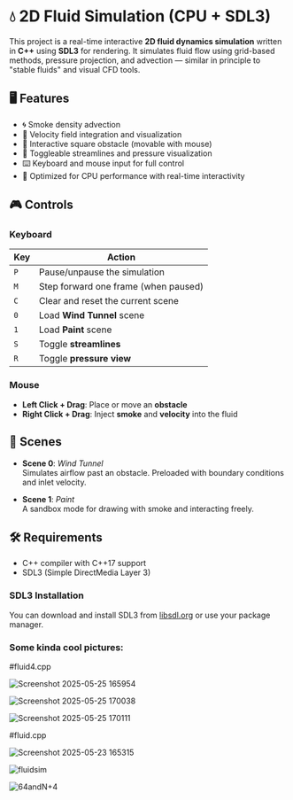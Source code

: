 # 💧 2D Fluid Simulation (CPU + SDL3)

This project is a real-time interactive **2D fluid dynamics simulation** written in **C++** using **SDL3** for rendering. It simulates fluid flow using grid-based methods, pressure projection, and advection — similar in principle to "stable fluids" and visual CFD tools.

## 🖥 Features

- 🌀 Smoke density advection
- 🌊 Velocity field integration and visualization
- 🧱 Interactive square obstacle (movable with mouse)
- 🧭 Toggleable streamlines and pressure visualization
- ⌨️ Keyboard and mouse input for full control
- 🔧 Optimized for CPU performance with real-time interactivity

## 🎮 Controls

### Keyboard
| Key       | Action                          |
|----------|----------------------------------|
| `P`      | Pause/unpause the simulation     |
| `M`      | Step forward one frame (when paused) |
| `C`      | Clear and reset the current scene |
| `0`      | Load **Wind Tunnel** scene       |
| `1`      | Load **Paint** scene             |
| `S`      | Toggle **streamlines**           |
| `R`      | Toggle **pressure view**         |

### Mouse
- **Left Click + Drag**: Place or move an **obstacle**
- **Right Click + Drag**: Inject **smoke** and **velocity** into the fluid

## 🧪 Scenes

- **Scene 0**: *Wind Tunnel*  
  Simulates airflow past an obstacle. Preloaded with boundary conditions and inlet velocity.

- **Scene 1**: *Paint*  
  A sandbox mode for drawing with smoke and interacting freely.

## 🛠 Requirements

- C++ compiler with C++17 support
- SDL3 (Simple DirectMedia Layer 3)

### SDL3 Installation
You can download and install SDL3 from [libsdl.org](https://www.libsdl.org/index.php) or use your package manager.

### Some kinda cool pictures:

   #fluid4.cpp

![Screenshot 2025-05-25 165954](https://github.com/user-attachments/assets/e61c0c17-e748-4dad-899d-114ff99c9078)


![Screenshot 2025-05-25 170038](https://github.com/user-attachments/assets/9e7b602f-63a9-4b4c-b1e8-4a894d2df754)


![Screenshot 2025-05-25 170111](https://github.com/user-attachments/assets/eb03a2d7-0845-4e4f-8607-5d0bc334550c)

  #fluid.cpp

![Screenshot 2025-05-23 165315](https://github.com/user-attachments/assets/74c3b8e3-662d-4227-ac49-1ccb8b188bb2)

![fluidsim](https://github.com/user-attachments/assets/bfc80958-7419-4953-8f45-83aaad6f3012)

![64andN+4](https://github.com/user-attachments/assets/a3ed1c41-c156-4d71-b60f-f1599c606c2c)

